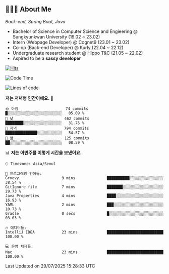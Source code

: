 ## 👩🏻‍💻 About Me
_Back-end, Spring Boot, Java_

- Bachelor of Science in Computer Science and Engieering @ Sungkyunkwan University (19.02 ~ 23.02)
- Intern (Webpage Developer) @ Cognet9 (23.01 ~ 23.02)
- Co-op (Back-end Developer) @ Kurly (22.04 ~ 22.12)
- Undergraduate research student @ Hippo T&C (21.05 ~ 22.02)
- Aspired to be a **sassy developer**


[![Hits](https://hits.seeyoufarm.com/api/count/incr/badge.svg?url=https%3A%2F%2Fgithub.com%2Fparkjiye&count_bg=%23003366&title_bg=%23555555&icon=&icon_color=%23003366&title=hits&edge_flat=false)](https://hits.seeyoufarm.com)
<!--START_SECTION:waka-->
![Code Time](http://img.shields.io/badge/Code%20Time-567%20hrs%204%20mins-blue)

![Lines of code](https://img.shields.io/badge/%EC%A0%80%EB%8A%94%20%EC%97%AC%ED%83%9C%EA%B9%8C%EC%A7%80%20-817.6%20thousand%20%EC%A4%84%EC%9D%98%20%EC%BD%94%EB%93%9C%EB%A5%BC%20%EC%9E%91%EC%84%B1%ED%96%88%EC%96%B4%EC%9A%94.-blue)

**저는 저녁형 인간이에요. 🦉** 

```text
🌞 아침                     74 commits          █░░░░░░░░░░░░░░░░░░░░░░░░   05.09 % 
🌆 낮　                     462 commits         ████████░░░░░░░░░░░░░░░░░   31.75 % 
🌃 저녁                     794 commits         ██████████████░░░░░░░░░░░   54.57 % 
🌙 밤　                     125 commits         ██░░░░░░░░░░░░░░░░░░░░░░░   08.59 % 
```


📊 **저는 이번주를 이렇게 시간을 보냈어요.** 

```text
🕑︎ Timezone: Asia/Seoul

💬 프로그래밍 언어들: 
Groovy                   9 mins              ██████████░░░░░░░░░░░░░░░   38.54 % 
GitIgnore file           7 mins              ███████░░░░░░░░░░░░░░░░░░   29.73 % 
Java Properties          4 mins              ████░░░░░░░░░░░░░░░░░░░░░   16.93 % 
YAML                     2 mins              ███░░░░░░░░░░░░░░░░░░░░░░   10.73 % 
Gradle                   0 secs              █░░░░░░░░░░░░░░░░░░░░░░░░   03.03 % 

🔥 에디터들: 
IntelliJ IDEA            23 mins             █████████████████████████   100.00 % 

💻 운영 체제들: 
Mac                      23 mins             █████████████████████████   100.00 % 
```


 Last Updated on 29/07/2025 15:28:33 UTC
<!--END_SECTION:waka-->

